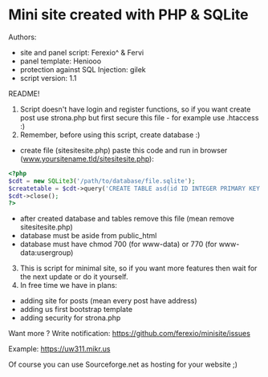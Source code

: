 # Mini site created with PHP &amp; SQLite
Authors:
- site and panel script: Ferexio^ & Fervi
- panel template: Heniooo
- protection against SQL Injection: gilek
- script version: 1.1

README!

1) Script doesn't have login and register functions, so if you want create post use strona.php but first secure this file - for example use .htaccess :)
2) Remember, before using this script, create database :)

- create file (sitesitesite.php) paste this code and run in browser (www.yoursitename.tld/sitesitesite.php):

```php
<?php
$cdt = new SQLite3('/path/to/database/file.sqlite');
$createtable = $cdt->query('CREATE TABLE asd(id ID INTEGER PRIMARY KEY AUTOINCREMENT, tytul varchar(200), tekst text, data datetime);');
$cdt->close();
?>
```

- after created database and tables remove this file (mean remove sitesitesite.php)
- database must be aside from public_html
- database must have chmod 700 (for www-data) or 770 (for www-data:usergroup)

3) This is script for minimal site, so if you want more features then wait for the next update or do it yourself.
4) In free time we have in plans:
- adding site for posts (mean every post have address)
- adding us first bootstrap template
- adding security for strona.php

Want more ? Write notification: https://github.com/ferexio/minisite/issues

Example: https://uw311.mikr.us

Of course you can use Sourceforge.net as hosting for your website ;)
